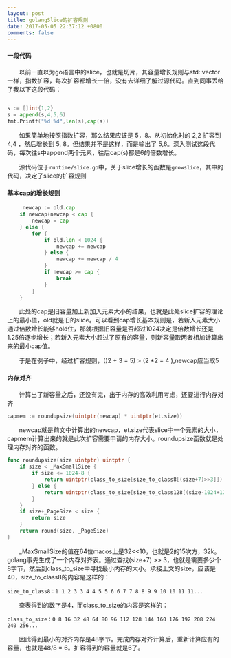 ```yaml
---
layout: post
title: golangSlice的扩容规则
date: 2017-05-05 22:37:12 +0800
comments: false
---
```


#### 一段代码
&#160; &#160; &#160; &#160;以前一直以为go语言中的slice，也就是切片，其容量增长规则与std::vector一样，指数扩容，每次扩容都增长一倍，没有去详细了解过源代码。直到同事丢给了我以下这段代码：

```go

s := []int{1,2}
s = append(s,4,5,6)
fmt.Printf("%d %d",len(s),cap(s))
```

&#160; &#160; &#160; &#160;如果简单地按照指数扩容，那么结果应该是 5，8。从初始化时的 2,2 扩容到 4,4 ，然后增长到 5, 8。但结果并不是这样，而是输出了 5,6。深入测试这段代码，每次往s中append两个元素，往后cap(s)都是6的倍数增长。

&#160; &#160; &#160; &#160;源代码位于`runtime/slice.go`中，关于slice增长的函数是`growslice`，其中的代码，决定了slice的扩容规则

#### 基本cap的增长规则

```go
     newcap := old.cap
	if newcap+newcap < cap {
		newcap = cap
	} else {
		for {
			if old.len < 1024 {
				newcap += newcap
			} else {
				newcap += newcap / 4
			}
			if newcap >= cap {
				break
			}
		}
	}
```

&#160; &#160; &#160; &#160;此处的cap是旧容量加上新加入元素大小的结果，也就是此处slice扩容的理论上的最小值，old就是旧的slice。可以看到cap增长基本规则是，若新入元素大小通过倍数增长能够hold住，那就根据旧容量是否超过1024决定是倍数增长还是1.25倍逐步增长；若新入元素大小超过了原有的容量，则新容量取两者相加计算出来的最小cap值。

&#160; &#160; &#160; &#160;于是在例子中，经过扩容规则，()2 + 3 = 5) > (2 *2 = 4 ),newcap应当取5


#### 内存对齐

&#160; &#160; &#160; &#160;计算出了新容量之后，还没有完，出于内存的高效利用考虑，还要进行内存对齐

```go 
capmem := roundupsize(uintptr(newcap) * uintptr(et.size))
```
&#160; &#160; &#160; &#160;newcap就是前文中计算出的newcap，et.size代表slice中一个元素的大小，capmem计算出来的就是此次扩容需要申请的内存大小。roundupsize函数就是处理内存对齐的函数。

```go
func roundupsize(size uintptr) uintptr {
	if size < _MaxSmallSize {
		if size <= 1024-8 {
			return uintptr(class_to_size[size_to_class8[(size+7)>>3]])
		} else {
			return uintptr(class_to_size[size_to_class128[(size-1024+127)>>7]])
		}
	}
	if size+_PageSize < size {
		return size
	}
	return round(size, _PageSize)
}
```

&#160; &#160; &#160; &#160;_MaxSmallSize的值在64位macos上是32<<10，也就是2的15次方，32k。golang事先生成了一个内存对齐表。通过查找(size+7) >> 3，也就是需要多少个8字节，然后到class_to_size中寻找最小内存的大小。承接上文的size，应该是40，size_to_class8的内容是这样的：

```
size_to_class8：1 1 2 3 3 4 4 5 5 6 6 7 7 8 8 9 9 10 10 11 11...
```
&#160; &#160; &#160; &#160;查表得到的数字是4，而class_to_size的内容是这样的：

```
class_to_size：0 8 16 32 48 64 80 96 112 128 144 160 176 192 208 224 240 256...
```

&#160; &#160; &#160; &#160;因此得到最小的对齐内存是48字节。完成内存对齐计算后，重新计算应有的容量，也就是48/8 = 6。扩容得到的容量就是6了。



